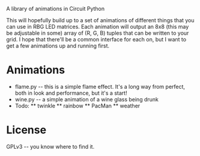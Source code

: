 A library of animations in Circuit Python

This will hopefully build up to a set of animations of different things that you can use in RBG LED matrices. Each animation will output an 8x8 (this may be adjustable in some) array of (R, G, B) tuples that can be written to your grid.
I hope that there'll be a common interface for each on, but I want to get a few animations up and running first.

Animations
==========

* flame.py -- this is a simple flame effect. It's a long way from perfect, both in look and performance, but it's a start! 
* wine.py -- a simple animation of a wine glass being drunk
* Todo:
** twinkle
** rainbow
** PacMan
** weather

License
=======
GPLv3 -- you know where to find it.

